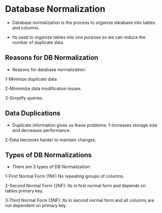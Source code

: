 # Database Normalization

* Database normalization is the process to organize database into tables and columns.

* Its used to organize tables into one purpose so we can reduce the number of duplicate data.

## Reasons for DB Normalization
* Reasons for database normalization:

1-Minimize duplicate data.

2-Mininmize data modification issues.

3-Simplify queries.

## Data Duplications
* Duplicate information gives us these problems:
1-Increases storage size and decreases performance.

2-Data becomes harder to maintain changes.

## Types of DB Normalizations
* There are 3 types of DB Normalization:

1-First Normal Form (1NF) No repeating groups of columns.

2-Second Normal Form (2NF): Its in first normal form and depends on tables primary key.

3-Third Normal Form (3NF): Its in second normal form and all columns are not dependent on primary key.
